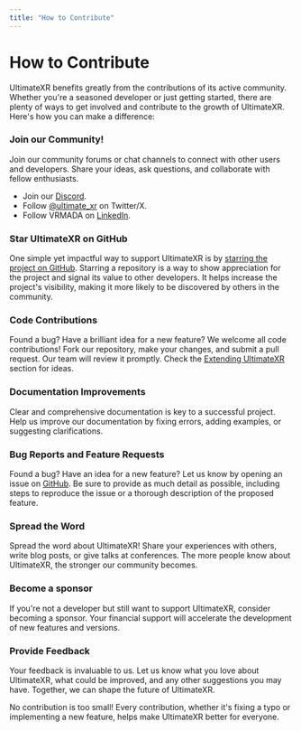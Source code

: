 ```yaml
---
title: "How to Contribute"
---
```


# How to Contribute

UltimateXR benefits greatly from the contributions of its active community. Whether you're a seasoned developer or just getting started, there are plenty of ways to get involved and contribute to the growth of UltimateXR. Here's how you can make a difference:

### Join our Community!

Join our community forums or chat channels to connect with other users and developers. Share your ideas, ask questions, and collaborate with fellow enthusiasts.

- Join our [Discord](https://discord.gg/GXHdneaFjA).
- Follow [@ultimate_xr](https://twitter.com/ultimate_xr) on Twitter/X.
- Follow VRMADA on [LinkedIn](https://www.linkedin.com/company/vrmada/).

### Star UltimateXR on GitHub

One simple yet impactful way to support UltimateXR is by [starring the project on GitHub](https://github.com/VRMADA/ultimatexr-unity/). Starring a repository is a way to show appreciation for the project and signal its value to other developers. It helps increase the project's visibility, making it more likely to be discovered by others in the community.

### Code Contributions

Found a bug? Have a brilliant idea for a new feature? We welcome all code contributions! Fork our repository, make your changes, and submit a pull request. Our team will review it promptly.
Check the [Extending UltimateXR](/docs/programming-guide/architecture/extending-ultimatexr) section for ideas.

### Documentation Improvements

Clear and comprehensive documentation is key to a successful project. Help us improve our documentation by fixing errors, adding examples, or suggesting clarifications.

### Bug Reports and Feature Requests

Found a bug? Have an idea for a new feature? Let us know by opening an issue on [GitHub](https://github.com/VRMADA/ultimatexr-unity/). Be sure to provide as much detail as possible, including steps to reproduce the issue or a thorough description of the proposed feature.

### Spread the Word

Spread the word about UltimateXR! Share your experiences with others, write blog posts, or give talks at conferences. The more people know about UltimateXR, the stronger our community becomes.

### Become a sponsor

If you're not a developer but still want to support UltimateXR, consider becoming a sponsor. Your financial support will accelerate the development of new features and versions.

### Provide Feedback

Your feedback is invaluable to us. Let us know what you love about UltimateXR, what could be improved, and any other suggestions you may have. Together, we can shape the future of UltimateXR.

No contribution is too small! Every contribution, whether it's fixing a typo or implementing a new feature, helps make UltimateXR better for everyone.
